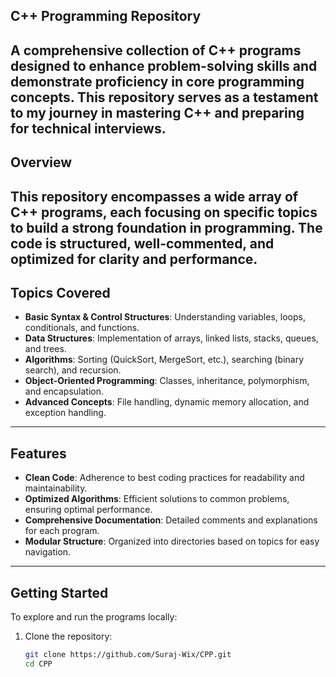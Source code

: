 ## C++ Programming Repository
A comprehensive collection of C++ programs designed to enhance problem-solving skills and demonstrate proficiency in core programming concepts. This repository serves as a testament to my journey in mastering C++ and preparing for technical interviews.
---
## Overview
This repository encompasses a wide array of C++ programs, each focusing on specific topics to build a strong foundation in programming. The code is structured, well-commented, and optimized for clarity and performance.
---
## Topics Covered
- **Basic Syntax & Control Structures**: Understanding variables, loops, conditionals, and functions.
- **Data Structures**: Implementation of arrays, linked lists, stacks, queues, and trees.
- **Algorithms**: Sorting (QuickSort, MergeSort, etc.), searching (binary search), and recursion.
- **Object-Oriented Programming**: Classes, inheritance, polymorphism, and encapsulation.
- **Advanced Concepts**: File handling, dynamic memory allocation, and exception handling.
---
## Features
- **Clean Code**: Adherence to best coding practices for readability and maintainability.
- **Optimized Algorithms**: Efficient solutions to common problems, ensuring optimal performance.
- **Comprehensive Documentation**: Detailed comments and explanations for each program.
- **Modular Structure**: Organized into directories based on topics for easy navigation.
---
## Getting Started
To explore and run the programs locally:
1. Clone the repository:
   ```bash
   git clone https://github.com/Suraj-Wix/CPP.git
   cd CPP
